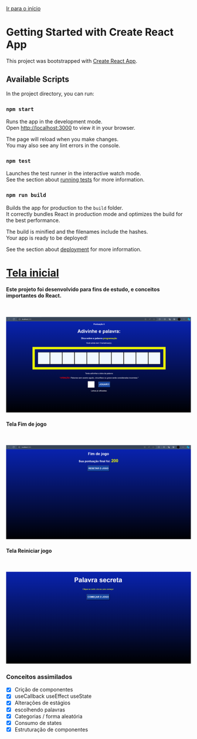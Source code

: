 [Ir para o início](#Telainicial)

# Getting Started with Create React App

This project was bootstrapped with [Create React App](https://github.com/facebook/create-react-app).

## Available Scripts

In the project directory, you can run:

### `npm start`

Runs the app in the development mode.\
Open [http://localhost:3000](http://localhost:3000) to view it in your browser.

The page will reload when you make changes.\
You may also see any lint errors in the console.

### `npm test`

Launches the test runner in the interactive watch mode.\
See the section about [running tests](https://facebook.github.io/create-react-app/docs/running-tests) for more information.

### `npm run build`

Builds the app for production to the `build` folder.\
It correctly bundles React in production mode and optimizes the build for the best performance.

The build is minified and the filenames include the hashes.\
Your app is ready to be deployed!

See the section about [deployment](https://facebook.github.io/create-react-app/docs/deployment) for more information.


# <a href="#Telainicial">Tela inicial</a>


#### Este projeto foi desenvolvido para fins de estudo, e conceitos importantes do React.

<br>

![Secret Word](./img_read.me/Captura%20de%20tela%202023-11-17%20183009.png)


#### Tela Fim de jogo
<br>

![Secret Word](./img_read.me/Captura%20de%20tela%202023-11-17%20200715.png)


#### Tela Reiniciar jogo
<br>

![Secret Word](./img_read.me/Captura%20de%20tela%202023-11-17%20200813.png)
<br>

### Conceitos assimilados

- [x] Crição de componentes
- [x] useCallback useEffect useState
- [x] Alterações de estágios
- [x] escolhendo palavras
- [x] Categorias / forma aleatória
- [x] Consumo de states
- [x] Estruturação de componentes